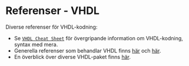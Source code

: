 # Referenser - VHDL

Diverse referenser för VHDL-kodning:
* Se [`VHDL Cheat Sheet`](https://github.com/ismailelbadawy/vhdl-cheat-sheet) för övergripande information om VHDL-kodning, syntax med mera.
* Generella referenser som behandlar VHDL finns [här](https://valhalla.altium.com/Learning-Guides/TR0114%20VHDL%20Language%20Reference.pdf) och [här](http://atlas.physics.arizona.edu/~kjohns/downloads/vhdl/VHDL-xilinx-help.pdf).
* En överblick över diverse VHDL-paket finns [här](https://redirect.cs.umbc.edu/portal/help/VHDL/stdpkg.html).